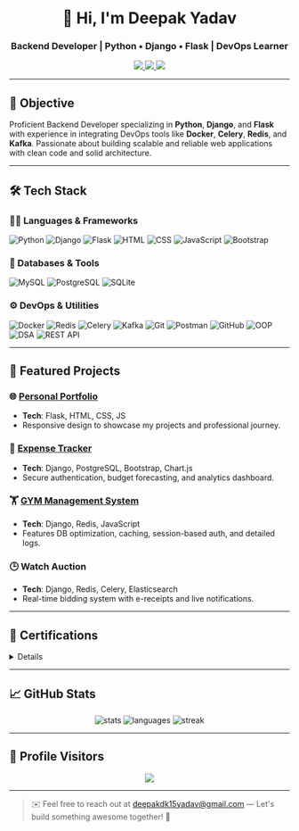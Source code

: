 <h1 align="center">👋 Hi, I'm Deepak Yadav</h1>
<h3 align="center">Backend Developer | Python • Django • Flask | DevOps Learner</h3>

<p align="center">
  <a href="https://www.linkedin.com/in/deepak-yadav-backend-developer" target="_blank">
    <img src="https://img.shields.io/badge/-LinkedIn-blue?style=flat-square&logo=linkedin" />
  </a>
  <a href="https://github.com/Blackbeardpir8" target="_blank">
    <img src="https://img.shields.io/badge/-GitHub-black?style=flat-square&logo=github" />
  </a>
  <a href="https://leetcode.com/u/Blackbeardpir/" target="_blank">
    <img src="https://img.shields.io/badge/-LeetCode-yellow?style=flat-square&logo=leetcode" />
  </a>
</p>

---

## 🎯 Objective

Proficient Backend Developer specializing in **Python**, **Django**, and **Flask** with experience in integrating DevOps tools like **Docker**, **Celery**, **Redis**, and **Kafka**. Passionate about building scalable and reliable web applications with clean code and solid architecture.

---

## 🛠️ Tech Stack

### 👨‍💻 Languages & Frameworks
![Python](https://img.shields.io/badge/Python-3776AB?style=flat&logo=python&logoColor=white)
![Django](https://img.shields.io/badge/Django-092E20?style=flat&logo=django&logoColor=white)
![Flask](https://img.shields.io/badge/Flask-black?style=flat&logo=flask&logoColor=white)
![HTML](https://img.shields.io/badge/HTML-E34F26?style=flat&logo=html5&logoColor=white)
![CSS](https://img.shields.io/badge/CSS-1572B6?style=flat&logo=css3&logoColor=white)
![JavaScript](https://img.shields.io/badge/JavaScript-F7DF1E?style=flat&logo=javascript&logoColor=black)
![Bootstrap](https://img.shields.io/badge/Bootstrap-7952B3?style=flat&logo=bootstrap&logoColor=white)

### 🧠 Databases & Tools
![MySQL](https://img.shields.io/badge/MySQL-4479A1?style=flat&logo=mysql&logoColor=white)
![PostgreSQL](https://img.shields.io/badge/PostgreSQL-316192?style=flat&logo=postgresql&logoColor=white)
![SQLite](https://img.shields.io/badge/SQLite-003B57?style=flat&logo=sqlite&logoColor=white)

### ⚙️ DevOps & Utilities
![Docker](https://img.shields.io/badge/Docker-2496ED?style=flat&logo=docker&logoColor=white)
![Redis](https://img.shields.io/badge/Redis-DC382D?style=flat&logo=redis&logoColor=white)
![Celery](https://img.shields.io/badge/Celery-37814A?style=flat&logoColor=white)
![Kafka](https://img.shields.io/badge/Kafka-231F20?style=flat&logo=apachekafka&logoColor=white)
![Git](https://img.shields.io/badge/Git-F05032?style=flat&logo=git&logoColor=white)
![Postman](https://img.shields.io/badge/Postman-orange?style=flat&logo=postman&logoColor=white)
![GitHub](https://img.shields.io/badge/GitHub-181717?style=flat&logo=github)
![OOP](https://img.shields.io/badge/OOP-blue?style=flat)
![DSA](https://img.shields.io/badge/DSA-yellow?style=flat)
![REST API](https://img.shields.io/badge/REST-API-blueviolet?style=flat)

---

## 🚀 Featured Projects

### 🌐 [Personal Portfolio](https://deepakyadav.pythonanywhere.com/)
- **Tech**: Flask, HTML, CSS, JS
- Responsive design to showcase my projects and professional journey.

### 💸 [Expense Tracker](https://expense-tracker-cj7a.onrender.com)
- **Tech**: Django, PostgreSQL, Bootstrap, Chart.js
- Secure authentication, budget forecasting, and analytics dashboard.

### 🏋️ [GYM Management System](https://gym-2axl.onrender.com)
- **Tech**: Django, Redis, JavaScript
- Features DB optimization, caching, session-based auth, and detailed logs.

### 🕒 Watch Auction
- **Tech**: Django, Redis, Celery, Elasticsearch
- Real-time bidding system with e-receipts and live notifications.

---

## 🧾 Certifications

<details>

- **Scientific Computing with Python** – freeCodeCamp (2023)
- **Python Essentials 1 & 2** – Cisco Networking Academy (2024)
- **Decode Python with DSA** – Physics Wallah (2024)
- **Django & DRF** – CodeKeen (2025)

</details>

---

## 📈 GitHub Stats

<p align="center">
  <img src="https://github-readme-stats.vercel.app/api?username=Blackbeardpir8&show_icons=true&theme=tokyonight" alt="stats" />
  <img src="https://github-readme-stats.vercel.app/api/top-langs/?username=Blackbeardpir8&layout=compact&theme=tokyonight" alt="languages" />
  <img src="https://github-readme-streak-stats.herokuapp.com/?user=Blackbeardpir8&theme=tokyonight" alt="streak" />
</p>

---

## 👀 Profile Visitors

<p align="center">
  <img src="https://profile-counter.glitch.me/Blackbeardpir8/count.svg" />
</p>

---

> ✉️ Feel free to reach out at [deepakdk15yadav@gmail.com](mailto:deepakdk15yadav@gmail.com) — Let's build something awesome together! 🚀
